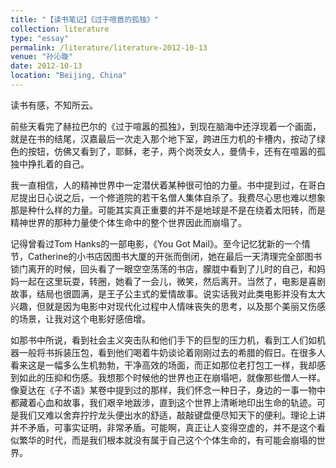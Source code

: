 ```yaml
---
title: "【读书笔记】《过于喧嚣的孤独》"
collection: literature
type: "essay"
permalink: /literature/literature-2012-10-13
venue: "孙沁璇"
date: 2012-10-13
location: "Beijing, China"
---
```


读书有感，不知所云。

前些天看完了赫拉巴尔的《过于喧嚣的孤独》，到现在脑海中还浮现着一个画面，就是在书的结尾，汉嘉最后一次走入那个地下室，跨进压力机的卡槽内，按动了绿色的按钮，仿佛又看到了，耶稣，老子，两个岗茨女人，曼倩卡，还有在喧嚣的孤独中挣扎着的自己。
 
我一直相信，人的精神世界中一定潜伏着某种很可怕的力量。书中提到过，在哥白尼提出日心说之后，一个修道院的若干名僧人集体自杀了。我费尽心思也难以想象那是种什么样的力量。可能其实真正重要的并不是地球是不是在绕着太阳转，而是精神世界的那种力量使个体生命中的整个世界因此而崩塌了。
 
记得曾看过Tom Hanks的一部电影，《You Got Mail》。至今记忆犹新的一个情节，Catherine的小书店因图书大厦的开张而倒闭，她在最后一天清理完全部图书锁门离开的时候，回头看了一眼空空荡荡的书店，朦胧中看到了儿时的自己，和妈妈一起在这里玩耍，转圈，她看了一会儿，微笑，然后离开。当然了，电影是喜剧故事，结局也很圆满，是王子公主式的爱情故事。说实话我对此类电影并没有太大兴趣，但就是因为电影中对现代化过程中人情味丧失的思考，以及那个美丽又伤感的场景，让我对这个电影好感倍增。
 
如那书中所说，看到社会主义突击队和他们手下的巨型的压力机，看到工人们如机器一般将书拆装压包，看到他们喝着牛奶谈论着刚刚过去的希腊的假日。在很多人看来这是一幅多么生机勃勃，干净高效的场面，而正如那位老打包工一样，我却感到如此的压抑和伤感。我想那个时候他的世界也正在崩塌吧，就像那些僧人一样。像夏达在《子不语》某卷中提到过的那样，我们怀念一种日子，身边的一事一物中都藏着心血和故事，我们艰辛地跋涉，直到这个世界上清晰地印出生命的轨迹。可是我们又难以舍弃拧拧龙头便出水的舒适，敲敲键盘便尽知天下的便利。理论上讲并不矛盾，可事实证明，非常矛盾。可能啊，真正让人变得空虚的，并不是这个看似繁华的时代，而是我们根本就没有属于自己这个个体生命的，有可能会崩塌的世界。